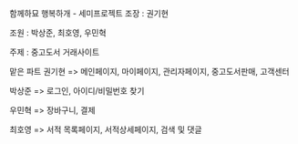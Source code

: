 함께하묘 행복하개 - 세미프로젝트
조장 : 권기현

조원 : 박상준, 최호영, 우민혁

주제 : 중고도서 거래사이트

맡은 파트
권기현 => 메인페이지, 마이페이지, 관리자페이지, 중고도서판매, 고객센터

박상준 => 로그인, 아이디/비밀번호 찾기

우민혁 => 장바구니, 결제

최호영 => 서적 목록페이지, 서적상세페이지, 검색 및 댓글 

